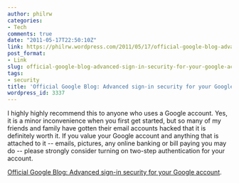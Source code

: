 ```yaml
---
author: philrw
categories:
- Tech
comments: true
date: "2011-05-17T22:50:10Z"
link: https://philrw.wordpress.com/2011/05/17/official-google-blog-advanced-sign-in-security-for-your-google-account/
post_format:
- Link
slug: official-google-blog-advanced-sign-in-security-for-your-google-account
tags:
- security
title: 'Official Google Blog: Advanced sign-in security for your Google account'
wordpress_id: 3337
---
```


I highly highly recommend this to anyone who uses a Google account. Yes, it is a minor inconvenience when you first get started, but so many of my friends and family have gotten their email accounts hacked that it is definitely worth it. If you value your Google account and anything that is attached to it -- emails, pictures, any online banking or bill paying you may do -- please strongly consider turning on two-step authentication for your account.

[Official Google Blog: Advanced sign-in security for your Google account](http://googleblog.blogspot.com/2011/02/advanced-sign-in-security-for-your.html).
